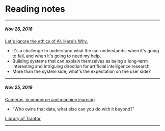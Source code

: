 Reading notes
==============

---
##### Nov 26, 2016
[Let's ignore the ethics of AI. Here's Why.](https://www.linkedin.com/pulse/lets-ignore-ethics-ai-heres-why-kartik-hosanagar)
- it's a challenge to understand what the car understands: when it's going to fail, and when it's going to need my help. 
- Building systems that can explain themselves as being a long-term interesting and intriguing direction for artificial intelligence research.
- More than the system side, what's the expectation on the user side?
---
##### Nov 25, 2016
[Cameras, ecommerce and machine learning](http://ben-evans.com/benedictevans/2016/11/20/ku6omictaredoge4cao9cytspbz4jt)
- "Who owns that data, what else can you do with it beyond?"

[Library of Trantor](https://en.wikipedia.org/wiki/Library_of_Trantor)

---



